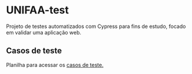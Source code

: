 # UNIFAA-test

Projeto de testes automatizados com Cypress para fins de estudo, focado em validar uma aplicação web.

## Casos de teste

Planilha para acessar os [casos de teste.](https://docs.google.com/spreadsheets/d/1glmTlCtwfVhy2ZbrO6jd_MR9ChskU76e9FVdLOL57WI/edit?gid=0#gid=0)